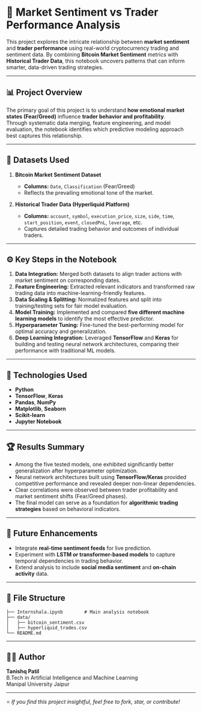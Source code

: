 # 🧠 Market Sentiment vs Trader Performance Analysis

This project explores the intricate relationship between **market sentiment** and **trader performance** using real-world cryptocurrency trading and sentiment data. By combining **Bitcoin Market Sentiment** metrics with **Historical Trader Data**, this notebook uncovers patterns that can inform smarter, data-driven trading strategies.

---

## 📊 Project Overview

The primary goal of this project is to understand **how emotional market states (Fear/Greed)** influence **trader behavior and profitability**.  
Through systematic data merging, feature engineering, and model evaluation, the notebook identifies which predictive modeling approach best captures this relationship.

---

## 🧩 Datasets Used

1. **Bitcoin Market Sentiment Dataset**
   - **Columns:** `Date`, `Classification` (Fear/Greed)
   - Reflects the prevailing emotional tone of the market.

2. **Historical Trader Data (Hyperliquid Platform)**
   - **Columns:** `account`, `symbol`, `execution_price`, `size`, `side`, `time`, `start_position`, `event`, `closedPnL`, `leverage`, etc.
   - Captures detailed trading behavior and outcomes of individual traders.

---

## ⚙️ Key Steps in the Notebook

1. **Data Integration:** Merged both datasets to align trader actions with market sentiment on corresponding dates.  
2. **Feature Engineering:** Extracted relevant indicators and transformed raw trading data into machine-learning-friendly features.  
3. **Data Scaling & Splitting:** Normalized features and split into training/testing sets for fair model evaluation.  
4. **Model Training:** Implemented and compared **five different machine learning models** to identify the most effective predictor.  
5. **Hyperparameter Tuning:** Fine-tuned the best-performing model for optimal accuracy and generalization.  
6. **Deep Learning Integration:** Leveraged **TensorFlow** and **Keras** for building and testing neural network architectures, comparing their performance with traditional ML models.

---

## 🧮 Technologies Used

- **Python**
- **TensorFlow**, **Keras**
- **Pandas**, **NumPy**
- **Matplotlib**, **Seaborn**
- **Scikit-learn**
- **Jupyter Notebook**

---

## 🏆 Results Summary

- Among the five tested models, one exhibited significantly better generalization after hyperparameter optimization.  
- Neural network architectures built using **TensorFlow/Keras** provided competitive performance and revealed deeper non-linear dependencies.  
- Clear correlations were observed between trader profitability and market sentiment shifts (Fear/Greed phases).  
- The final model can serve as a foundation for **algorithmic trading strategies** based on behavioral indicators.

---

## 🚀 Future Enhancements

- Integrate **real-time sentiment feeds** for live prediction.  
- Experiment with **LSTM or transformer-based models** to capture temporal dependencies in trading behavior.  
- Extend analysis to include **social media sentiment** and **on-chain activity** data.

---

## 📁 File Structure

```
├── Internshala.ipynb        # Main analysis notebook
├── data/
│   ├── bitcoin_sentiment.csv
│   ├── hyperliquid_trades.csv
└── README.md
```

---

## 👨‍💻 Author

**Tanishq Patil**  
B.Tech in Artificial Intelligence and Machine Learning  
Manipal University Jaipur  

---

⭐ *If you find this project insightful, feel free to fork, star, or contribute!*
